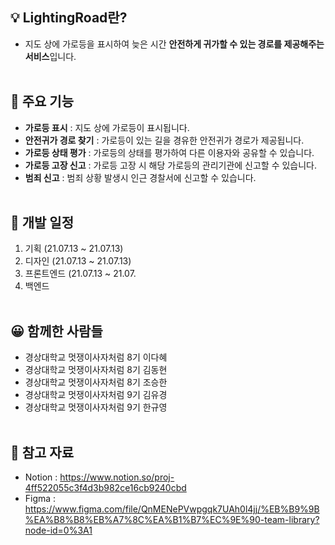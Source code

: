 ## 💡 LightingRoad란?

- 지도 상에 가로등을 표시하여 늦은 시간 **안전하게 귀가할 수 있는 경로를 제공해주는 서비스**입니다.
  <br><br>

## 📌 주요 기능

- **가로등 표시** : 지도 상에 가로등이 표시됩니다.
- **안전귀가 경로 찾기** : 가로등이 있는 길을 경유한 안전귀가 경로가 제공됩니다.
- **가로등 상태 평가** : 가로등의 상태를 평가하여 다른 이용자와 공유할 수 있습니다.
- **가로등 고장 신고** : 가로등 고장 시 해당 가로등의 관리기관에 신고할 수 있습니다.
- **범죄 신고** : 범죄 상황 발생시 인근 경찰서에 신고할 수 있습니다.
  <br><br>

## 📆 개발 일정

1. 기획 (21.07.13 ~ 21.07.13)
2. 디자인 (21.07.13 ~ 21.07.13)
3. 프론트엔드 (21.07.13 ~ 21.07.
4. 백엔드
   <br><br>

## 😀 함께한 사람들

- 경상대학교 멋쟁이사자처럼 8기 이다혜
- 경상대학교 멋쟁이사자처럼 8기 김동현
- 경상대학교 멋쟁이사자처럼 8기 조승한
- 경상대학교 멋쟁이사자처럼 9기 김유경
- 경상대학교 멋쟁이사자처럼 9기 한규영
  <br><br>

## 📗 참고 자료

- Notion : https://www.notion.so/proj-4ff522055c3f4d3b982ce16cb9240cbd
- Figma : https://www.figma.com/file/QnMENePVwpgqk7UAh0l4jj/%EB%B9%9B%EA%B8%B8%EB%A7%8C%EA%B1%B7%EC%9E%90-team-library?node-id=0%3A1
